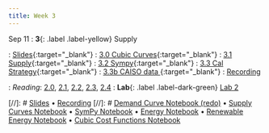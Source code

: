 ```yaml
---
title: Week 3
---
```


Sep 11
: **3**{: .label .label-yellow} Supply

: [Slides](https://docs.google.com/presentation/d/1ObKl8MKNSS0sa5SZVGeg75F9i1kO88_xw1F_Z7_-g_U/edit#slide=id.g289497c1eff_1_40){:target="_blank"} 
: [3.0 Cubic Curves](https://datahub.berkeley.edu/hub/user-redirect/git-pull?repo=https%3A%2F%2Fgithub.com%2Fdata-88e%2Ffa24-materials&branch=main&urlpath=tree%2Ffa24-materials%2Flec%2Flec03%2F3.0-CubicCostCurve.ipynb){:target="_blank"}
: [3.1 Supply](https://datahub.berkeley.edu/hub/user-redirect/git-pull?repo=https%3A%2F%2Fgithub.com%2Fdata-88e%2Ffa24-materials&branch=main&urlpath=tree%2Ffa24-materials%2Flec%2Flec03%2F3.1-Supply.ipynb){:target="_blank"}
: [3.2 Sympy](https://datahub.berkeley.edu/hub/user-redirect/git-pull?repo=https%3A%2F%2Fgithub.com%2Fdata-88e%2Ffa24-materials&branch=main&urlpath=tree%2Ffa24-materials%2Flec%2Flec03%2F3.2-sympy.ipynb){:target="_blank"}
: [3.3 Cal Strategy](https://datahub.berkeley.edu/hub/user-redirect/git-pull?repo=https%3A%2F%2Fgithub.com%2Fdata-88e%2Ffa24-materials&branch=main&urlpath=tree%2Ffa24-materials%2Flec%2Flec03%2F3.3a-california-energy.ipynb){:target="_blank"}
: [3.3b CAISO data ](https://datahub.berkeley.edu/hub/user-redirect/git-pull?repo=https%3A%2F%2Fgithub.com%2Fdata-88e%2Ffa24-materials&branch=main&urlpath=tree%2Ffa24-materials%2Flec%2Flec03%2F3.3b-a-really-hot-tuesday.ipynb){:target="_blank"}
: [Recording](https://kaltura.berkeley.edu/channel/Data%2B88E%2B-%2BFall%2B24/355165842)





: *Reading*: [2.0](https://data-88e.github.io/textbook/content/02-supply/index.html), [2.1](https://data-88e.github.io/textbook/content/02-supply/01-supply.html), [2.2](https://data-88e.github.io/textbook/content/02-supply/02-eep147-example.html), [2.3](https://data-88e.github.io/textbook/content/02-supply/03-market-equilibria.html), [2.4](https://data-88e.github.io/textbook/content/02-supply/04-sympy.html)
: **Lab**{: .label .label-dark-green} [Lab 2](https://datahub.berkeley.edu/hub/user-redirect/git-pull?repo=https%3A%2F%2Fgithub.com%2Fdata-88e%2Ffa24-materials&branch=main&urlpath=tree%2Ffa24-materials%2Flab%2Flab02%2Flab02.ipynb)

[//]: # [Slides]() &#8226; [Recording]()
[//]: # [Demand Curve Notebook (redo)]() &#8226; [Supply Curves Notebook]() &#8226; [SymPy Notebook]() &#8226; [Energy Notebook]() &#8226; [Renewable Energy Notebook]() &#8226; [Cubic Cost Functions Notebook]()

